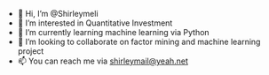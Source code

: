 - 👋 Hi, I’m @Shirleymeli
- 👀 I’m interested in Quantitative Investment
- 🌱 I’m currently learning machine learning via Python
- 💞️ I’m looking to collaborate on factor mining and machine learning project
- 📫 You can reach me via shirleymail@yeah.net

<!---
Shirleymeli/Shirleymeli is a ✨ special ✨ repository because its `README.md` (this file) appears on your GitHub profile.
You can click the Preview link to take a look at your changes.
--->
